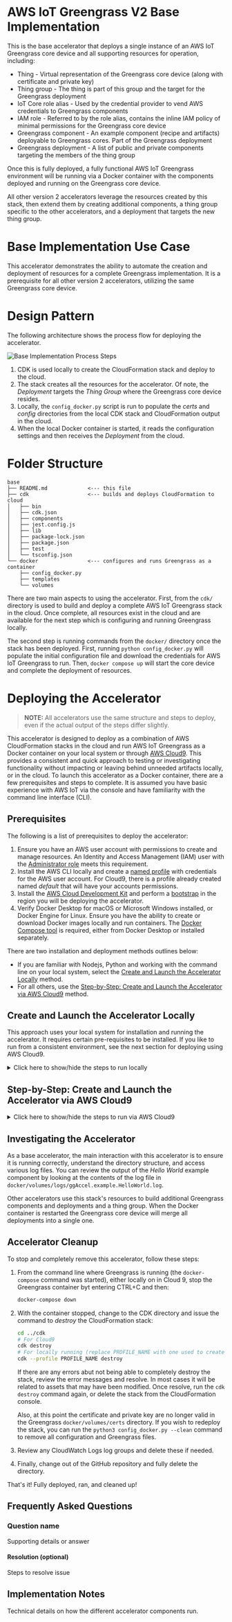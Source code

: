 # AWS IoT Greengrass V2 Base Implementation

This is the base accelerator that deploys a single instance of an AWS IoT Greengrass core device and all supporting resources for operation, including:

- Thing - Virtual representation of the Greengrass core device (along with certificate and private key)
- Thing group - The thing is part of this group and the target for the Greengrass deployment
- IoT Core role alias - Used by the credential provider to vend AWS credentials to Greengrass components
- IAM role - Referred to by the role alias, contains the inline IAM policy of minimal permissions for the Greengrass core device
- Greengrass component - An example component (recipe and artifacts) deployable to Greengrass cores. Part of the Greengrass deployment
- Greengrass deployment - A list of public and private components targeting the members of the thing group

Once this is fully deployed, a fully functional AWS IoT Greengrass environment will be running via a Docker container with the components deployed and running on the Greengrass core device.

All other version 2 accelerators leverage the resources created by this stack, then extend them by creating additional components, a thing group specific to the other accelerators, and a deployment that targets the new thing group.

# Base Implementation Use Case

This accelerator demonstrates the ability to automate the creation and deployment of resources for a complete Greengrass implementation. It is a prerequisite for all other version 2 accelerators, utilizing the same Greengrass core device.

# Design Pattern

The following architecture shows the process flow for deploying the accelerator.

![Base Implementation Process Steps](docs/arch1.svg)

1. CDK is used locally to create the CloudFormation stack and deploy to the cloud.
1. The stack creates all the resources for the accelerator. Of note, the _Deployment_ targets the _Thing Group_ where the Greengrass core device resides.
1. Locally, the `config_docker.py` script is run to populate the _certs_ and _config_ directories from the local CDK stack and CloudFormation output in the cloud.
1. When the local Docker container is started, it reads the configuration settings and then receives the _Deployment_ from the cloud.

# Folder Structure

```text
base
├── README.md             <--- this file
├── cdk                   <--- builds and deploys CloudFormation to cloud
│   ├── bin
│   ├── cdk.json
│   ├── components
│   ├── jest.config.js
│   ├── lib
│   ├── package-lock.json
│   ├── package.json
│   ├── test
│   └── tsconfig.json
└── docker                <--- configures and runs Greengrass as a container
    ├── config_docker.py
    ├── templates
    └── volumes
```

There are two main aspects to using the accelerator. First, from the `cdk/` directory is used to build and deploy a complete AWS IoT Greengrass stack in the cloud. Once complete, all resources exist in the cloud and are available for the next step which is configuring and running Greengrass locally.

The second step is running commands from the `docker/` directory once the stack has been deployed. First, running `python config_docker.py` will populate the initial configuration file and download the credentials for AWS IoT Greengrass to run. Then, `docker compose up` will start the core device and complete the deployment of resources.

# Deploying the Accelerator

> **NOTE:** All accelerators use the same structure and steps to deploy, even if the actual output of the steps differ slightly.

This accelerator is designed to deploy as a combination of AWS CloudFormation stacks in the cloud and run AWS IoT Greengrass as a Docker container on your local system or through [AWS Cloud9](https://aws.amazon.com/cloud9/). This provides a consistent and quick approach to testing or investigating functionality without impacting or leaving behind unneeded artifacts locally, or in the cloud. To launch this accelerator as a Docker container, there are a few prerequisites and steps to complete. It is assumed you have basic experience with AWS IoT via the console and have familiarity with the command line interface (CLI).

## Prerequisites

The following is a list of prerequisites to deploy the accelerator:

1. Ensure you have an AWS user account with permissions to create and manage resources. An Identity and Access Management (IAM) user with the [Administrator role](https://docs.aws.amazon.com/IAM/latest/UserGuide/access_policies_job-functions.html#jf_administrator) meets this requirement.
1. Install the AWS CLI locally and create a [named profile](https://docs.aws.amazon.com/cli/latest/userguide/cli-configure-profiles.html) with credentials for the AWS user account. For Cloud9, there is a profile already created named _default_ that will have your accounts permissions.
1. Install the [AWS Cloud Development Kit](https://docs.aws.amazon.com/cdk/latest/guide/getting_started.html) and perform a [bootstrap](https://docs.aws.amazon.com/cdk/latest/guide/troubleshooting.html#troubleshooting_nobucket) in the region you will be deploying the accelerator.
1. Verify Docker Desktop for macOS or Microsoft Windows installed, or Docker Engine for Linux. Ensure you have the ability to create or download Docker images locally and run containers. The [Docker Compose tool](https://docs.docker.com/compose/) is required, either from Docker Desktop or installed separately.

There are two installation and deployment methods outlines below:

- If you are familiar with Nodejs, Python and working with the command line on your local system, select the [Create and Launch the Accelerator Locally](#create-and-launch-the-accelerator-locally) method.
- For all others, use the [Step-by-Step: Create and Launch the Accelerator via AWS Cloud9](#step-by-step-create-and-launch-the-accelerator-via-aws-cloud9) method.

## Create and Launch the Accelerator Locally

This approach uses your local system for installation and running the accelerator. It requires certain pre-requisites to be installed. If you like to run from a consistent environment, see the next section for deploying using AWS Cloud9.

<details>
<summary>Click here to show/hide the steps to run locally</summary>
<br>

> :bulb: These steps assume familiarity with installation of NPM/NPX, Nodejs packages, Python, and working from the command line interface (CLI).

1. Install and bootstrap the CDK:

   ```bash
   npx install -g aws-cdk
   # replace PROFILE_NAME with your specific AWS CLI profile that has username and region defined
   export CDK_DEPLOY_ACCOUNT=$(aws sts get-caller-identity --profile PROFILE_NAME --query Account --output text)
   # Set REGION to where the bootstrap resources will be deployed
   export CDK_DEPLOY_REGION=us-east-1
   # replace PROFILE_NAME with your specific AWS CLI profile that has username and region defined
   cdk --profile PROFILE_NAME bootstrap aws://$CDK_DEPLOY_ACCOUNT/$CDK_DEPLOY_REGION
   ```

1. Clone the repository, change into the `cdk/` directory for the accelerator, then build and deploy the CloudFormation stack:

   > **NOTE:** The first time `cdk deploy` is run, it will take longer as there are Docker images required to build some of the resources. You will see Docker-related messages in your terminal session. Subsequent runs will only take a few additional seconds.

   ```bash
   git clone https://github.com/awslabs/aws-iot-greengrass-accelerators.git
   cd aws-iot-greengrass-accelerators/vs/base_implementation/cdk
   npm install
   npm run build
   # replace PROFILE_NAME with your specific AWS CLI profile that has username and region defined
   cdk --profile PROFILE_NAME deploy
   ```

   The result of a successful deployment will look like this:

   ```bash
    ✅  base-implementation

   Outputs:
   base-implementation.CertificatePemParameter = /base-implementation/base-implementation-greengrass-core-FAjEi5wg/certificate_pem
   base-implementation.CredentialProviderEndpointAddress = c301XXXXXsf1qf.credentials.iot.us-west-2.amazonaws.com
   base-implementation.DataAtsEndpointAddress = a2l4XXXXXfczky-ats.iot.us-west-2.amazonaws.com
   base-implementation.IotRoleAliasName = base-implementation-GreengrassV2TokenExchangeRole-FAjEi5wg
   base-implementation.PrivateKeySecretParameter = /base-implementation/base-implementation-greengrass-core-FAjEi5wg/private_key
   base-implementation.ThingArn = arn:aws:iot:us-west-2:123456789012:thing/base-implementation-greengrass-core-FAjEi5wg
   Stack ARN:
   arn:aws:cloudformation:us-west-2:123456789012:stack/base-implementation/bc6f5210-ee18-11eb-a253-060b98b02c23
   ```

1. At this point the CloudFormation stack is deployed. Next, change to the `docker/` directory and run the configuration script (`python3 config_docker.py` script, which will:

   1. Read the local CDK output to determine the CloudFormation stack name
   1. From the CloudFormation stack output, read the values to:
      1. Download and save the X.509 certificate, private key, and Amazon CA1 certificate to the `volumes/certs` directory
      1. Using the stack outputs, generate and save an initial configuration file to `volumes/config`

   ```bash
   cd ../docker
   # Use the same AWS CLI profile from above
   python3 docker_config.py --profile PROFILE_NAME
   ```

1. Next, start the Greengrass core device. If you intend to run Greengrass on a physical device, copy the contents of the `volumes/certs` and the `volumes/config` directories to your physical device and provision and install Greengrass per the documentation.

   > **NOTE:** The first time `docker compose up` is run, it will take longer to startup as Docker will need to download the AWS IoT Greengrass image. Subsequent runs will only take a few additional seconds.

   ```bash
   docker-compose up
   ```

At this point, the CloudFormation stack has been deployed and the AWS IoT Greengrass container is running. Continue to the [Investigating the Accelerator](#investigating-the-accelerator) section for your accelerator for additional details.

The `volumes/gg_root` will contain the various Greengrass core device files. Of interest will be the log files located in `volumes/gg_root/logs`.

</details>

## Step-by-Step: Create and Launch the Accelerator via AWS Cloud9

<details>
<summary>Click here to show/hide the steps to run via AWS Cloud9</summary>
<br>

> :bulb: All steps below use a Cloud9 IDE in the same account and region where the accelerator will be run.

Prior to launching the accelerator container locally, the AWS CDK is used to generate a CloudFormation template and deploy it. From the AWS Cloud9 console, follow these steps to create and launch the stack via CDK.

1.  Create a new Cloud9 IDE and make sure that **Amazon Linux 2** and **t3.small** are selected.

    :exclamation:The following steps **will not** work if Ubuntu is selected.

1.  Once the Cloud9 environment starts, follow [these steps](https://docs.aws.amazon.com/cloud9/latest/user-guide/move-environment.html#move-environment-resize) to resize the disk. Create the `resize.sh` file and run `bash resize.sh 40` to extend the disk to 40GiB.

1.  _Pre-requisites_ (only needs be run once and the Cloud9 environment will reboot) - From the Cloud9 IDE, open a new _Window->New Terminal_ window and run these commands:

    ```bash
    # Cloud9 Commands - change as needed for local development environment
    # Install pre-requisites, bootstrap CDK for use in account/region, and reboot
    npm uninstall -g cdk
    npm install -g aws-cdk@latest
    npm install -g npm
    sudo yum install iptables-services -y
    # Bootstrap CDK for current AWS account and region where Cloud9 runs
    ACCOUNT=$(aws sts get-caller-identity --query Account --output text)
    REGION=$(aws configure get region)
    cdk bootstrap aws://$ACCOUNT/$REGION
    sudo curl -L "https://github.com/docker/compose/releases/download/1.25.3/docker-compose-$(uname -s)-$(uname -m)" -o /usr/local/bin/docker-compose
    sudo chmod +x /usr/local/bin/docker-compose
    pip3 install --user boto3
    # Enable soft/hard links
    sudo cat <<EOF | sudo tee /etc/sysctl.d/98-cloud9-greengrass.conf
    fs.protected_hardlinks = 1
    fs.protected_symlinks = 1
    EOF
    # Complete, reboot environment
    sudo reboot
    ```

1.  Build and deploy. Once Cloud9 has restarted, issue these commands. If the terminal window is unresponsive, open a new one.

    > **NOTE:** The first time `cdk deploy` is run, it will take longer as there are Docker images required to build some of the resources. You will see _a lot_ of Docker-related messages in your terminal session as it downloads and builds the initial resources. Subsequent runs will only take a few additional seconds.

    Run each command separately to get an understanding

    ```bash
    # After reboot open a new terminal window and issue these commands
    # NOTE: If terminal window spins when restarted, close the terminal window and launch a new one
    cd ~/environment
    # Clone the repository
    git clone https://github.com/awslabs/aws-iot-greengrass-accelerators.git
    # Change path to accelerator you wish to run. This accelerator, "base",
    # is shown below
    cd ~/environment/aws-iot-greengrass-accelerators/v2/base/cdk

    # Build and deploy the CDK (CloudFormation stack)
    npm install
    npm run build
    cdk deploy

    # Acknowledge the creation above, then run
    python3 deploy_resources.py

    # Build and start the Greengrass docker container
    cd ../docker
    docker-compose up
    ```

1.  At this point, the CloudFormation stack has been deployed and the Greengrass container is running as a foreground process in the terminal. The CloudFormation stack will also trigger an initial deployment of all resources to the Greengrass Core, so the Lambda functions, Stream Manager, and docker containers are also running.

1.  :exclamation: The Docker containers run as the root process in Cloud9 (and other Linux environments). If you wish to look at log or deployment files locally, it is easiest to launch another terminal tab and set the user to root:

    ```bash
    sudo su -
    cd /home/ec2-user/environment/aws-iot-greengrass-accelerators/v2/base/docker/gg_root/logs
    # You can now cat|more|less|tail files from here
    tail -F greengrass.log
    ...
    ```

    </details>

## Investigating the Accelerator

As a base accelerator, the main interaction with this accelerator is to ensure it is running correctly, understand the directory structure, and access various log files. You can review the output of the _Hello World_ example component by looking at the contents of the log file in `docker/volumes/logs/ggAccel.example.HelloWorld.log`.

Other accelerators use this stack's resources to build additional Greengrass components and deployments and a thing group. When the Docker container is restarted the Greengrass core device will merge all deployments into a single one.

## Accelerator Cleanup

To stop and completely remove this accelerator, follow these steps:

1. From the command line where Greengrass is running (the `docker-compose` command was started), either locally on in Cloud 9, stop the Greengrass container byt entering CTRL+C and then:

   ```bash
   docker-compose down
   ```

1. With the container stopped, change to the CDK directory and issue the command to _destroy_ the CloudFormation stack:

   ```bash
   cd ../cdk
   # For Cloud9
   cdk destroy
   # For locally running (replace PROFILE_NAME with one used to create stack)
   cdk --profile PROFILE_NAME destroy
   ```

   If there are any errors abut not being able to completely destroy the stack, review the error messages and resolve. In most cases it will be related to assets that may have been modified. Once resolve, run the `cdk destroy` command again, or delete the stack from the CloudFormation console.

   Also, at this point the certificate and private key are no longer valid in the Greengrass `docker/volumes/certs` directory. If you wish to redeploy the stack, you can run the `python3 config_docker.py --clean` command to remove all configuration and Greengrass files.

1. Review any CloudWatch Logs log groups and delete these if needed.

1. Finally, change out of the GitHub repository and fully delete the directory.

That's it! Fully deployed, ran, and cleaned up!

## Frequently Asked Questions

### Question name

Supporting details or answer

#### Resolution (optional)

Steps to resolve issue

## Implementation Notes

Technical details on how the different accelerator components run.
